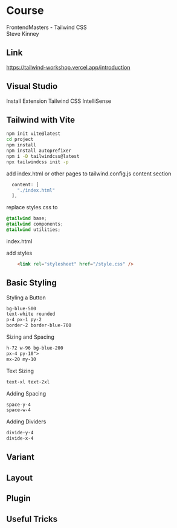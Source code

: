 # Course

FrontendMasters - Tailwind CSS  
Steve Kinney  

## Link

https://tailwind-workshop.vercel.app/introduction

## Visual Studio

Install Extension Tailwind CSS IntelliSense

## Tailwind with Vite

```bash
npm init vite@latest
cd project
npm install
npm install autoprefixer
npm i -D tailwindcss@latest
npx tailwindcss init -p
```

add index.html or other pages to tailwind.config.js content section

```js
  content: [
    "./index.html"
  ],
```

replace styles.css to

```css
@tailwind base;
@tailwind components;
@tailwind utilities;
```

index.html

add styles 

```html
    <link rel="stylesheet" href="/style.css" />
```

## Basic Styling

Styling a Button 

```html
bg-blue-500
text-white rounded
p-4 px-1 py-2
border-2 border-blue-700
```

Sizing and Spacing 
```html
h-72 w-96 bg-blue-200 
px-4 py-10">
mx-20 my-10
```

Text Sizing 
```html
text-xl text-2xl
```

Adding Spacing 

```html
space-y-4
space-w-4
```

Adding Dividers 

```html
divide-y-4
divide-x-4
```
## Variant

## Layout

## Plugin

## Useful Tricks

